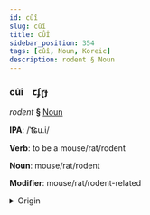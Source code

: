 ```yaml
---
id: cûî
slug: cûî
title: CÛÎ
sidebar_position: 354
tags: [cûî, Noun, Koreic]
description: rodent § Noun
---
```


### cûî&emsp;<span kind="abugida">ꞇʄɽɟ</span>

*rodent* **§** [Noun](../../tags/Noun)

**IPA**: /ˈt͡ɕu.i/

**Verb**: to be a mouse/rat/rodent

**Noun**: mouse/rat/rodent

**Modifier**: mouse/rat/rodent-related

<details>
    <summary>Origin</summary>
    Korean 쥐 jwi [t͡ɕɥi]<br/>
    <em>Koreic Language Family</em>
</details>